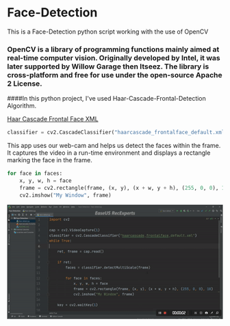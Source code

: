# Face-Detection

This is a Face-Detection python script working with the use of OpenCV

### OpenCV is a library of programming functions mainly aimed at real-time computer vision. Originally developed by Intel, it was later supported by Willow Garage then Itseez. The library is cross-platform and free for use under the open-source Apache 2 License.

####In this python project, I've used Haar-Cascade-Frontal-Detection Algorithm.

[Haar Cascade Frontal Face XML](https://raw.githubusercontent.com/opencv/opencv/master/data/haarcascades/haarcascade_frontalface_default.xml "Haar Cascade XML")

```python
classifier = cv2.CascadeClassifier("haarcascade_frontalface_default.xml")
```

This app uses our web-cam and helps us detect the faces within the frame. It captures the video in a run-time environment and displays a rectangle marking the face in the frame. 

```python
for face in faces:
	x, y, w, h = face
	frame = cv2.rectangle(frame, (x, y), (x + w, y + h), (255, 0, 0), 10)
	cv2.imshow("My Window", frame)
```

![Working GIF of Face-Detection using WebCam][web-cam]

[web-cam]: face-detection-webCam.gif "Face-Detection-WebCam"